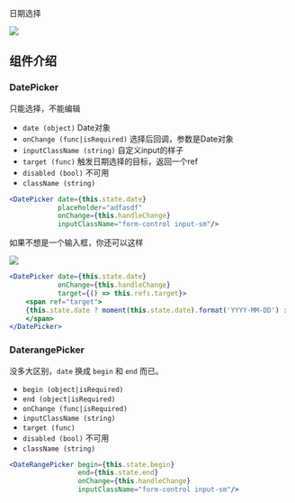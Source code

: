 日期选择

![](http://7xlnio.com1.z0.glb.clouddn.com/16-7-29/77667212.jpg)

## 组件介绍

### DatePicker

只能选择，不能编辑

- `date (object)` Date对象
- `onChange (func|isRequired)` 选择后回调，参数是Date对象
- `inputClassName (string)` 自定义input的样子
- `target (func)` 触发日期选择的目标，返回一个ref
- `disabled (bool)` 不可用
- `className (string)`

```jsx
<DatePicker date={this.state.date}
            placeholder="adfasdf"
            onChange={this.handleChange}
            inputClassName="form-control input-sm"/>
```

如果不想是一个输入框，你还可以这样

![](http://7xlnio.com1.z0.glb.clouddn.com/16-7-29/56544845.jpg)

```jsx
<DatePicker date={this.state.date} 
            onChange={this.handleChange} 
            target={() => this.refs.target}>
    <span ref="target">
    {this.state.date ? moment(this.state.date).format('YYYY-MM-DD') : '请点击选择'}
    </span>
</DatePicker>
```

### DaterangePicker

没多大区别，`date` 换成 `begin` 和 `end` 而已。

- `begin (object|isRequired)`
- `end (object|isRequired)`
- `onChange (func|isRequired)`
- `inputClassName (string)`
- `target (func)`
- `disabled (bool)` 不可用
- `className (string)`

```jsx
<DateRangePicker begin={this.state.begin}
                 end={this.state.end}
                 onChange={this.handleChange}
                 inputClassName="form-control input-sm"/>
```
